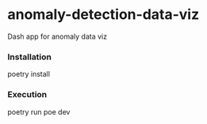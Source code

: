 # anomaly-detection-data-viz
Dash app for anomaly data viz


### Installation

poetry install

### Execution

poetry run poe dev

